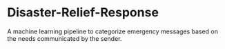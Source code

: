 # Disaster-Relief-Response
A machine learning pipeline to categorize emergency messages based on the needs communicated by the sender.
